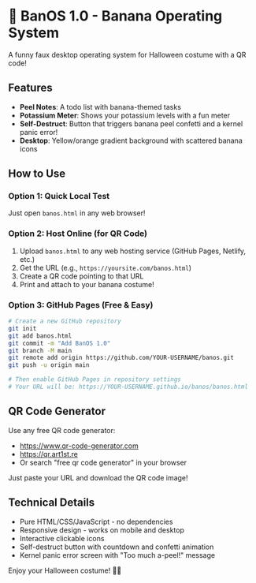 # 🍌 BanOS 1.0 - Banana Operating System

A funny faux desktop operating system for Halloween costume with a QR code!

## Features

- **Peel Notes**: A todo list with banana-themed tasks
- **Potassium Meter**: Shows your potassium levels with a fun meter
- **Self-Destruct**: Button that triggers banana peel confetti and a kernel panic error!
- **Desktop**: Yellow/orange gradient background with scattered banana icons

## How to Use

### Option 1: Quick Local Test
Just open `banos.html` in any web browser!

### Option 2: Host Online (for QR Code)
1. Upload `banos.html` to any web hosting service (GitHub Pages, Netlify, etc.)
2. Get the URL (e.g., `https://yoursite.com/banos.html`)
3. Create a QR code pointing to that URL
4. Print and attach to your banana costume!

### Option 3: GitHub Pages (Free & Easy)
```bash
# Create a new GitHub repository
git init
git add banos.html
git commit -m "Add BanOS 1.0"
git branch -M main
git remote add origin https://github.com/YOUR-USERNAME/banos.git
git push -u origin main

# Then enable GitHub Pages in repository settings
# Your URL will be: https://YOUR-USERNAME.github.io/banos/banos.html
```

## QR Code Generator

Use any free QR code generator:
- https://www.qr-code-generator.com
- https://qr.art1st.re
- Or search "free qr code generator" in your browser

Just paste your URL and download the QR code image!

## Technical Details

- Pure HTML/CSS/JavaScript - no dependencies
- Responsive design - works on mobile and desktop
- Interactive clickable icons
- Self-destruct button with countdown and confetti animation
- Kernel panic error screen with "Too much a-peel!" message

Enjoy your Halloween costume! 🎃🍌
